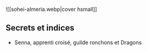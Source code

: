 ![[sohei-almeria.webp|cover hsmall]]

## Secrets et indices
- Senna, apprenti croisé, guilde ronchons et Dragons